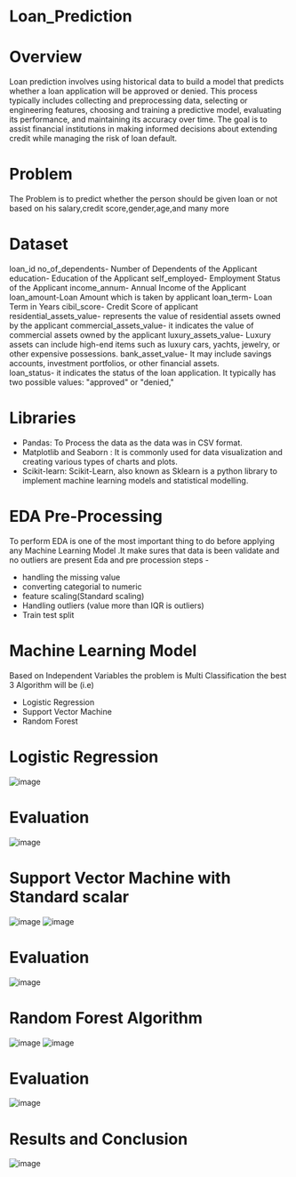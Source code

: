 # Loan_Prediction

# Overview
Loan prediction involves using historical data to build a model that predicts whether a loan application will be approved or denied. This process typically includes collecting and preprocessing data, selecting or engineering features, choosing and training a predictive model, evaluating its performance, and maintaining its accuracy over time. The goal is to assist financial institutions in making informed decisions about extending credit while managing the risk of loan default.

# Problem
The Problem is to predict whether the person should be given loan or not based on his salary,credit score,gender,age,and many more

# Dataset
loan_id 
no_of_dependents- Number of Dependents of the Applicant
education- Education of the Applicant
self_employed- Employment Status of the Applicant
income_annum- Annual Income of the Applicant
loan_amount-Loan Amount which is taken by applicant
loan_term- Loan Term in Years
cibil_score- Credit Score of applicant
residential_assets_value- represents the value of residential assets owned by the applicant
commercial_assets_value- it indicates the value of commercial assets owned by the applicant
luxury_assets_value- Luxury assets can include high-end items such as luxury cars, yachts, jewelry, or other expensive possessions.
bank_asset_value- It may include savings accounts, investment portfolios, or other financial assets.	
loan_status- it indicates the status of the loan application. It typically has two possible values: "approved" or "denied,"

# Libraries
- Pandas: To Process the data as the data was in CSV format.
- Matplotlib and Seaborn : It is commonly used for data visualization and creating various types of charts and plots.
- Scikit-learn: Scikit-Learn, also known as Sklearn is a python library to implement machine learning models and statistical modelling.

# EDA Pre-Processing
To perform EDA is one of the most important thing to do before applying any Machine Learning Model .It make sures that data is been validate and no outliers are present
Eda and pre procession steps -
- handling the missing value
- converting categorial to numeric
- feature scaling(Standard scaling)
- Handling outliers (value more than IQR is outliers)
- Train test split

# Machine Learning Model
Based on Independent Variables the problem is Multi Classification the best 3 Algorithm will be (i.e)
- Logistic Regression
- Support Vector Machine
- Random Forest

# Logistic Regression
![image](https://github.com/SakaataGintoki/Loan_Prediction/assets/107795560/634d9f02-e154-4a30-9756-040a244d5c8c)

# Evaluation
![image](https://github.com/SakaataGintoki/Loan_Prediction/assets/107795560/0b462a70-ce75-48b8-81b5-76a7fe854c70)


# Support Vector Machine with Standard scalar
![image](https://github.com/SakaataGintoki/Loan_Prediction/assets/107795560/b73d3ff6-1142-44c8-8cb9-32b3588b841c)
![image](https://github.com/SakaataGintoki/Loan_Prediction/assets/107795560/b142a007-9b5b-46ed-8778-3e483263342b)

# Evaluation
![image](https://github.com/SakaataGintoki/Loan_Prediction/assets/107795560/7e57cc53-b511-43ed-81eb-cd751a6fcb17)

# Random Forest Algorithm
![image](https://github.com/SakaataGintoki/Loan_Prediction/assets/107795560/40557ffd-3c9b-454e-b99e-9ad6010d8059)
![image](https://github.com/SakaataGintoki/Loan_Prediction/assets/107795560/811f43df-96f4-47fa-a020-97c6a6d1289a)

# Evaluation
![image](https://github.com/SakaataGintoki/Loan_Prediction/assets/107795560/24a3fbdf-6f82-49b7-baa9-d9b14cb1ab8a)

# Results and Conclusion
![image](https://github.com/SakaataGintoki/Loan_Prediction/assets/107795560/38cebd7a-d7b7-4647-a82e-b17cc939a457)



